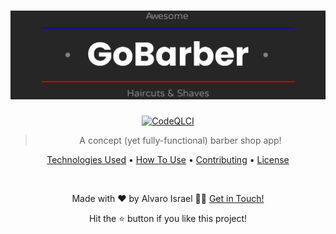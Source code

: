 <h1 align="center">
  <a href="https://gobarberapp.net">
    <img  alt="GoBarberApp"  src="/gobarber-frontend/src/assets/gobarberdarklogo.png"/>
  </a>
  <br>
</h1>

<div align="center">
  
[![CodeQLCI](https://github.com/AlvaroIsrael/gobarber-app/actions/workflows/codeql-analysis.yml/badge.svg)](https://github.com/AlvaroIsrael/gobarber-app/actions/workflows/codeql-analysis.yml)

> A concept (yet fully-functional) barber shop app!

<p>
  <a href="#-technologies-used">Technologies Used</a> •
  <a href="#-how-to-use">How To Use</a> •
  <a href="#-contributing">Contributing</a> •
  <a href="#-license">License</a>
</p>
  
<br/>

<p>Made with ❤️ by Alvaro Israel 👏🏻 <a href="https://www.linkedin.com/in/alvaroisraeldesenvolvedor/">Get in Touch!</a></p>
<p>Hit the ⭐️ button if you like this project!</p>

</div>

